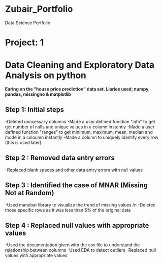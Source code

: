 # Zubair_Portfolio
Data Science Portfolio

<h1> Project: 1</h1>
<h1>Data Cleaning and Exploratory Data Analysis on python</h1>

 
**Earing on the "house price prediction" data set. 
Liaries used; numpy, pandas, missingno & matplotlib**
  
 <h2>Step 1: Initial steps</h2>

-Deleted unncessary columns
-Made a user defined function "info" to get get number of nulls and unique values in a column instantly
-Made a user defined function "ranges" to get minimum, maximum, mean, median and mode in a coloumn instantly
-Made a column to uniquely identify every row (this is used later)

<h2>Step 2 : Removed data entry errors</h2>

-Replaced blank spaces and other data entry errors with null values

<h2>Step 3 : Identified the case of MNAR (Missing Not at Random)</h2>

-Used manobar library to visualize the trend of missing values /n
-Deleted those specific rows as it was less than 5% of the original data

<h2>Step 4 : Replaced null values with appropriate values</h2>

-Used the documentation given with the csv file to understand the relationship between columns
-Used EDA to detect outliers
-Replaced null values with appropriate values

